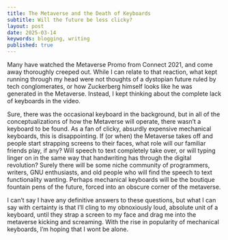 ```yaml
---
title: The Metaverse and the Death of Keyboards
subtitle: Will the future be less clicky?
layout: post
date: 2025-03-14
keywords: blogging, writing
published: true
---
```


Many have watched the Metaverse Promo from Connect 2021, and come away thoroughly creeped out. While I can relate to that reaction, what kept running through my head were not thoughts of a dystopian future ruled by tech conglomerates, or how Zuckerberg himself looks like he was generated in the Metaverse. Instead, I kept thinking about the complete lack of keyboards in the video.

Sure, there was the occasional keyboard in the background, but in all of the conceptualizations of how the Metaverse will operate, there wasn’t a keyboard to be found. As a fan of clicky, absurdly expensive mechanical keyboards, this is disappointing. If (or when) the Metaverse takes off and people start strapping screens to their faces, what role will our familiar friends play, if any? Will speech to text completely take over, or will typing linger on in the same way that handwriting has through the digital revolution? Surely there will be some niche community of programmers, writers, GNU enthusiasts, and old people who will find the speech to text functionality wanting. Perhaps mechanical keyboards will be the boutique fountain pens of the future, forced into an obscure corner of the metaverse.

I can’t say I have any definitive answers to these questions, but what I can say with certainty is that I’ll cling to my obnoxiously loud, absolute unit of a keyboard, until they strap a screen to my face and drag me into the metaverse kicking and screaming. With the rise in popularity of mechanical keyboards, I’m hoping that I wont be alone.

